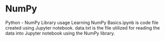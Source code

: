 # NumPy
Python - NumPy Library usage
Learning NumPy Basics.ipynb is code file created using Jupyter notebook. 
data.txt is the file utilized for reading the data into Jupyter notebook using the NumPy library.
